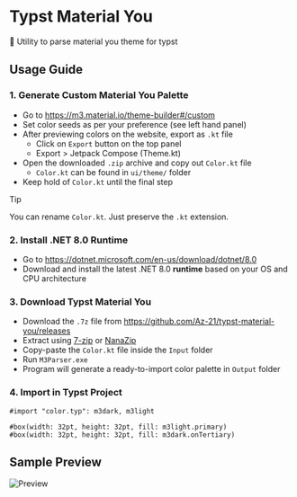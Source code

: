 # Typst Material You
🎨 Utility to parse material you theme for typst

## Usage Guide
### 1. Generate Custom Material You Palette
- Go to https://m3.material.io/theme-builder#/custom
- Set color seeds as per your preference (see left hand panel)
- After previewing colors on the website, export as `.kt` file
  - Click on `Export` button on the top panel
  - Export > Jetpack Compose (Theme.kt)
- Open the downloaded `.zip` archive and copy out `Color.kt` file
  - `Color.kt` can be found in `ui/theme/` folder
- Keep hold of `Color.kt` until the final step

> [!TIP]
> You can rename `Color.kt`. Just preserve the `.kt` extension.

### 2. Install .NET 8.0 Runtime
- Go to https://dotnet.microsoft.com/en-us/download/dotnet/8.0
- Download and install the latest .NET 8.0 **runtime** based on your OS and CPU architecture

### 3. Download Typst Material You
- Download the `.7z` file from https://github.com/Az-21/typst-material-you/releases
- Extract using [7-zip](https://www.7-zip.org/) or [NanaZip](https://github.com/M2Team/NanaZip/releases)
- Copy-paste the `Color.kt` file inside the `Input` folder
- Run `M3Parser.exe`
- Program will generate a ready-to-import color palette in `Output` folder

### 4. Import in Typst Project
```typst
#import "color.typ": m3dark, m3light

#box(width: 32pt, height: 32pt, fill: m3light.primary)
#box(width: 32pt, height: 32pt, fill: m3dark.onTertiary)
```

## Sample Preview
![Preview](https://ucarecdn.com/9c80d1e3-bdfa-4dc1-b7e4-12a79629e552/typstm3.jpeg)
